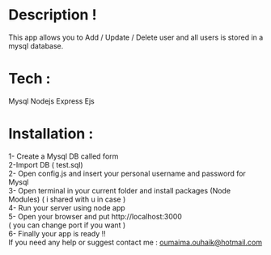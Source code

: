 # Description !
This app allows you  to Add / Update / Delete user and all users is stored in a mysql database.
# Tech :
Mysql
Nodejs
Express
Ejs
# Installation :
1- Create a Mysql DB called form <br>
2-Import DB ( test.sql)<br>
2- Open config.js and insert your personal username and password for Mysql<br>
3- Open terminal in your current folder and install packages (Node Modules) ( i shared with u in case )<br>
4- Run your server using node app <br>
5- Open your browser and put http://localhost:3000 <br>
( you can change port if you want ) <br>
6- Finally your app is ready !! <br>
If you need any help or suggest contact me : oumaima.ouhaik@hotmail.com <br>
